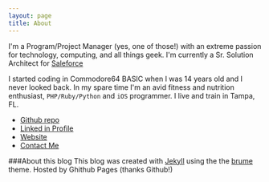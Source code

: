 ```yaml
---
layout: page
title: About
---
```


I'm a Program/Project Manager (yes, one of those!) with an extreme passion for technology, computing, and all things geek. I'm currently a Sr. Solution Architect for [Saleforce](http://www.salesforce.com/services-training/salesforce-services/cloud-transformation.jsp)

I started coding in Commodore64 BASIC when I was 14 years old and I never looked back. In my spare time I'm an avid fitness and nutrition enthusiast, `PHP/Ruby/Python` and `iOS` programmer. I live and train in Tampa, FL.

* [Github repo](http://www.github.com/federicopaini)
* [Linked in Profile](http://www.linkedin.com/in/federicopaini/)
* [Website](https://www.paini.org/)
* [Contact Me](mailto:federico.paini@gmail.com)

###About this blog
This blog was created with [Jekyll](http://jekyllrb.com/) using the the [brume](http://jekyllthemes.org/themes/brume/) theme. Hosted by Ghithub Pages (thanks Github!)

